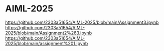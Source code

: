 # AIML-2025
https://github.com/2303a51654/AIML-2025/blob/main/Assignment3.ipynb
https://github.com/2303a51654/AIML-2025/blob/main/Assignment2%263.ipynb
https://github.com/2303a51654/AIML-2025/blob/main/assignment%201.ipynb

